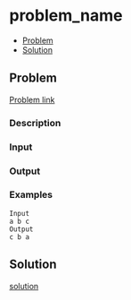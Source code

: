# problem_name
- [Problem](#problem)
- [Solution](#solution)

## Problem
[Problem link](https://leetcode.com/problems/valid-sudoku/)

### Description

### Input

### Output

### Examples
```
Input
a b c
Output
c b a
```

## Solution

[solution](./solution)